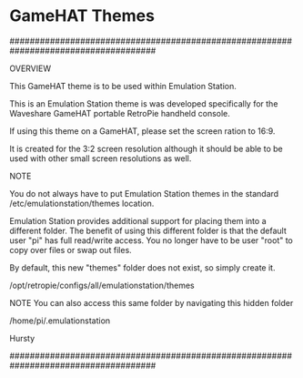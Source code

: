 # GameHAT Themes

#####################################################################################

OVERVIEW

This GameHAT theme is to be used within Emulation Station.

This is an Emulation Station theme is was developed specifically for the Waveshare GameHAT portable RetroPie handheld console.

If using this theme on a GameHAT, please set the screen ration to 16:9.

It is created for the 3:2 screen resolution although it should be able to be used with other small screen resolutions as well.

NOTE

You do not always have to put Emulation Station themes in the standard /etc/emulationstation/themes location.

Emulation Station provides additional support for placing them into a different folder. The benefit of using this different folder is that the default user "pi" has full read/write access. You no longer have to be user "root" to copy over files or swap out files.

By default, this new "themes" folder does not exist, so simply create it.

/opt/retropie/configs/all/emulationstation/themes

NOTE You can also access this same folder by navigating this hidden folder

/home/pi/.emulationstation

Hursty

#####################################################################################

